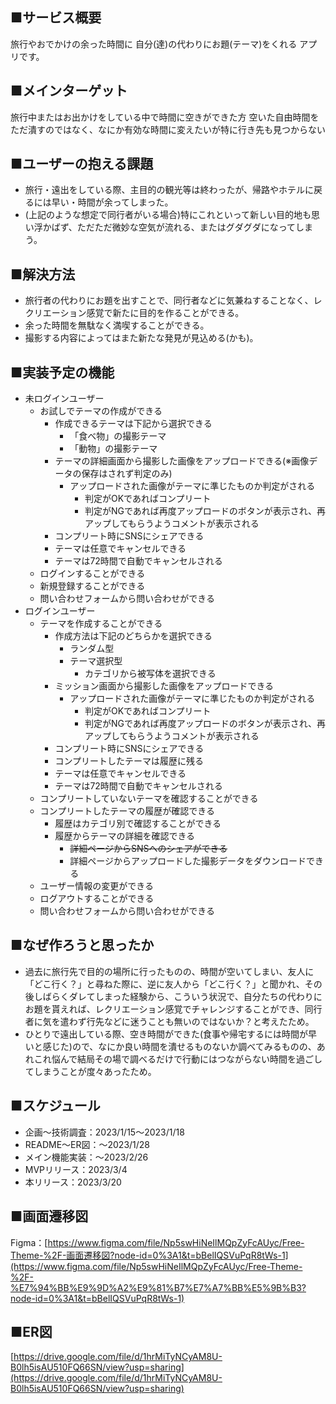 ## ■サービス概要

旅行やおでかけの余った時間に
自分(達)の代わりにお題(テーマ)をくれる
アプリです。

## ■メインターゲット

旅行中またはお出かけをしている中で時間に空きができた方
空いた自由時間をただ潰すのではなく、なにか有効な時間に変えたいが特に行き先も見つからない

## ■ユーザーの抱える課題

- 旅行・遠出をしている際、主目的の観光等は終わったが、帰路やホテルに戻るには早い・時間が余ってしまった。
- (上記のような想定で同行者がいる場合)特にこれといって新しい目的地も思い浮かばず、ただただ微妙な空気が流れる、またはグダグダになってしまう。

## ■解決方法

- 旅行者の代わりにお題を出すことで、同行者などに気兼ねすることなく、レクリエーション感覚で新たに目的を作ることができる。
- 余った時間を無駄なく満喫することができる。
- 撮影する内容によってはまた新たな発見が見込める(かも)。

## ■実装予定の機能

- 未ログインユーザー
    - お試しでテーマの作成ができる
        - 作成できるテーマは下記から選択できる
            - 「食べ物」の撮影テーマ
            - 「動物」の撮影テーマ
        - テーマの詳細画面から撮影した画像をアップロードできる(※画像データの保存はされず判定のみ)
            - アップロードされた画像がテーマに準じたものか判定がされる
                - 判定がOKであればコンプリート
                - 判定がNGであれば再度アップロードのボタンが表示され、再アップしてもらうようコメントが表示される
        - コンプリート時にSNSにシェアできる
        - テーマは任意でキャンセルできる
        - テーマは72時間で自動でキャンセルされる
    - ログインすることができる
    - 新規登録することができる
    - 問い合わせフォームから問い合わせができる
- ログインユーザー
    - テーマを作成することができる
        - 作成方法は下記のどちらかを選択できる
            - ランダム型
            - テーマ選択型
                - カテゴリから被写体を選択できる
        - ミッション画面から撮影した画像をアップロードできる
            - アップロードされた画像がテーマに準じたものか判定がされる
                - 判定がOKであればコンプリート
                - 判定がNGであれば再度アップロードのボタンが表示され、再アップしてもらうようコメントが表示される
        - コンプリート時にSNSにシェアできる
        - コンプリートしたテーマは履歴に残る
        - テーマは任意でキャンセルできる
        - テーマは72時間で自動でキャンセルされる
    - コンプリートしていないテーマを確認することができる
    - コンプリートしたテーマの履歴が確認できる
        - 履歴はカテゴリ別で確認することができる
        - 履歴からテーマの詳細を確認できる
            - ~~詳細ページからSNSへのシェアができる~~
            - 詳細ページからアップロードした撮影データをダウンロードできる
    - ユーザー情報の変更ができる
    - ログアウトすることができる
    - 問い合わせフォームから問い合わせができる

## ■なぜ作ろうと思ったか

- 過去に旅行先で目的の場所に行ったものの、時間が空いてしまい、友人に「どこ行く？」と尋ねた際に、逆に友人から「どこ行く？」と聞かれ、その後しばらくダレてしまった経験から、こういう状況で、自分たちの代わりにお題を貰えれば、レクリエーション感覚でチャレンジすることができ、同行者に気を遣わず行先などに迷うことも無いのではないか？と考えたため。
- ひとりで遠出している際、空き時間ができた(食事や帰宅するには時間が早いと感じた)ので、なにか良い時間を潰せるものないか調べてみるものの、あれこれ悩んで結局その場で調べるだけで行動にはつながらない時間を過ごしてしまうことが度々あったため。

## ■スケジュール

- 企画〜技術調査：2023/1/15〜2023/1/18
- README〜ER図：〜2023/1/28
- メイン機能実装：〜2023/2/26
- MVPリリース：2023/3/4
- 本リリース：2023/3/20

## ■画面遷移図

Figma：[https://www.figma.com/file/Np5swHiNeIlMQpZyFcAUyc/Free-Theme-%2F-画面遷移図?node-id=0%3A1&t=bBelIQSVuPqR8tWs-1](https://www.figma.com/file/Np5swHiNeIlMQpZyFcAUyc/Free-Theme-%2F-%E7%94%BB%E9%9D%A2%E9%81%B7%E7%A7%BB%E5%9B%B3?node-id=0%3A1&t=bBelIQSVuPqR8tWs-1)

## ■ER図

[https://drive.google.com/file/d/1hrMiTyNCyAM8U-B0lh5isAU510FQ66SN/view?usp=sharing](https://drive.google.com/file/d/1hrMiTyNCyAM8U-B0lh5isAU510FQ66SN/view?usp=sharing)